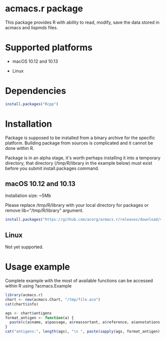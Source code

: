 acmacs.r package
================

This package provides R with ability to read, modify, save the data stored in acmacs and
lispmds files.

Supported platforms
===================

 - macOS 10.12 and 10.13

 - Linux

Dependencies
=============
```R
install.packages("Rcpp")
```

Installation
============

Package is supposed to be installed from a binary archive for the
specific platform. Building package from sources is complicated and it
cannot be done within R.

Package is in an alpha stage, it's worth perhaps installing it into a
temporary directory, that directory (/tmp/R/library in the example
below) must exist before you submit install.packages command.

macOS 10.12 and 10.13
---------------------

Installation size: ~5Mb

Please replace /tmp/R/library with your local directory for packages
or remove lib="/tmp/R/library" argument.

```R
install.packages("https://github.com/acorg/acmacs.r/releases/download/v1.0/acmacs.r_1.0.macOS-10.12.tgz", repos=NULL, lib="/tmp/R/library")
```

Linux
-----

Not yet supported.

Usage example
=============

Complete example with the most of available functions can be accessed within R using ?acmacs.Example

```R
library(acmacs.r)
chart <- new(acmacs.Chart, "/tmp/file.ace")
cat(chart$info)

ags <- chart$antigens
format_antigen <- function(a) {
  paste(c(a$name, a$passage, a$reassortant, a$reference, a$annotations, paste("[", a$date, "]", sep="", collapse=""), a$lab_ids), collapse=" ", sep="")
}
cat("antigens:", length(ags), "\n ", paste(sapply(ags, format_antigen), collapse="\n  "), "\n")
```
